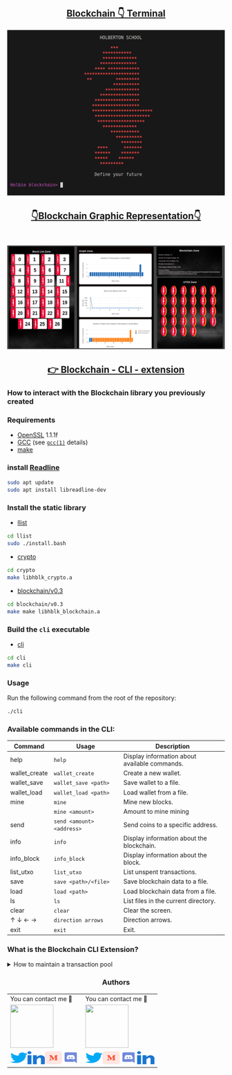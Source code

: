<h2 align="center"><a href="https://github.com/crasride/blockchain_cli_extension/tree/master/cli"> Blockchain 👇 Terminal</a></h2>


<p align="center">
<img width="" height="" src="./media/Terminal.png">
</p>


<h2 align="center"><a href="https://github.com/crasride/blockchain_cli_extension/tree/jose/app"> 👇Blockchain Graphic Representation👇</a></h2>

<br>

<p align="center">
<img width="" height="" src="./app/img/vi1.png">
</p>


<h2 align="center"><a href="https://github.com/crasride/blockchain_cli_extension/tree/master/cli"> 👉 Blockchain - CLI - extension</a></h2>


### How to interact with the Blockchain library you previously created

### Requirements

* [OpenSSL](https://www.openssl.org/source/old/index.html) 1.1.1f
* [GCC](https://gcc.gnu.org/) (see [`gcc(1)`](https://www.man7.org/linux/man-pages/man1/gcc.1.html) details)
* [make](https://www.gnu.org/software/make/)

### install [Readline](https://web.mit.edu/gnu/doc/html/rlman_2.html)
```bash
sudo apt update
sudo apt install libreadline-dev
```

### Install the static library

* [llist](./llist/)
```bash
cd llist
sudo ./install.bash
```

* [crypto](./crypto/)
```bash
cd crypto
make libhblk_crypto.a
```

* [blockchain/v0.3](./blockchain/v0.3/)
```bash
cd blockchain/v0.3
make make libhblk_blockchain.a
```

### Build the `cli` executable

* [cli](./cli/)
```bash
cd cli
make cli
```

### Usage

Run the following command from the root of the repository:

```bash
./cli
```

### Available commands in the CLI:

| Command        | Usage                       | Description                                     |
| ---------------| --------------------------- | ----------------------------------------------- |
| help           | `help`                      | Display information about available commands.   |
| wallet_create  | `wallet_create`             | Create a new wallet.                            |
| wallet_save    | `wallet_save <path>`        | Save wallet to a file.                          |
| wallet_load    | `wallet_load <path>`        | Load wallet from a file.                        |
| mine           | `mine`                      | Mine new blocks.                                |
|                | `mine <amount>`             | Amount to mine mining                           |
| send           | `send <amount> <address>  ` | Send coins to a specific address.               |
| info           | `info`                      | Display information about the blockchain.       |
| info_block     | `info_block `               | Display information about the block.            |
| list_utxo      | `list_utxo`                 | List unspent transactions.                      |
| save           | `save <path>/<file>`        | Save blockchain data to a file.                 |
| load           | `load <path>  `             | Load blockchain data from a file.               |
| ls             | `ls`                        | List files in the current directory.            |
| clear          | `clear`                     | Clear the screen.                               |
| ↑ ↓ ← →        | `direction arrows`          | Direction arrows.                               |
| exit           | `exit`                      | Exit.                                           |




### What is the Blockchain CLI Extension?


<details>
<summary>How to maintain a transaction pool</summary>
<br>

</details>


<div align="center">

### Authors

|                                       |                                |
| ------------------------------------------------------- | --------------------------------------------------- |
| You can contact me 📩                                  | You can contact me 📩                               |
| [<img src="https://github.com/guenoel.png" width="100px" height="100px">](https://github.com/guenoel) | [<img src="https://github.com/crasride.png" width="100px" height="100px">](https://github.com/crasride) |
| <div align="center"><a href="https://twitter.com/GuenoelAndrieux" target="blank"><img src="./media/twitter.svg" alt="guenoel" height="30" width="40" /></a><a href="https://www.linkedin.com/in/guenoelandrieux/" target="blank"><img src="./media/linked-in-alt.svg" alt="guenoel" height="30" width="40" /></a><a href="https://medium.com/@5020" target="blank"><img src="./media/medium.svg" alt="@guenoel" height="30" width="40" /></a><a href="https://discord.gg/Guenoel#1989" target="blank"><img src="./media/discord.svg" alt="guenoel" height="30" width="40" /></a></div> | <div align="center"><a href="https://twitter.com/JosFern35900656" target="blank"><img src="./media/twitter.svg" alt="crasride" height="30" width="40" /></a><a href="https://medium.com/@4990" target="blank"><img src="./media/medium.svg" alt="@crasride" height="30" width="40" /></a><a href="https://discord.gg/José Fernandez Armas#7992" target="blank"><img src="./media/discord.svg" alt="crasride" height="30" width="40" /></a><a href="https://www.linkedin.com/in/jd-fernandez/" target="blank"><img src="./media/linked-in-alt.svg" alt="crasride" height="30" width="40" /></a></div> |

</div>









